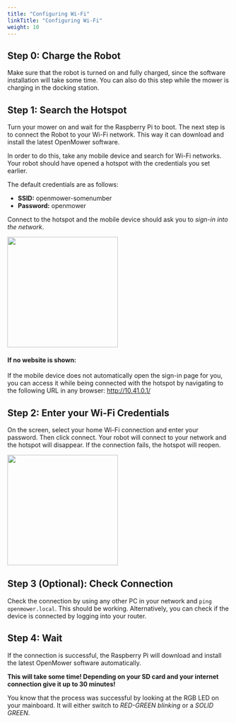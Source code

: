 ```yaml
---
title: "Configuring Wi-Fi"
linkTitle: "Configuring Wi-Fi"
weight: 10
---
```


## Step 0: Charge the Robot
Make sure that the robot is turned on and fully charged, since the software installation will take some time. You can also do this step while the mower is charging in the docking station.

## Step 1: Search the Hotspot


<div class="container-fluid m-0 p-0">
<div class="row">
<div class="col">

Turn your mower on and wait for the Raspberry Pi to boot. The next step is to connect the Robot to your Wi-Fi network. This way it can download and install the latest OpenMower software.

In order to do this, take any mobile device and search for Wi-Fi networks. Your robot should have opened a hotspot with the credentials you set earlier.

The default credentials are as follows:
- **SSID:** openmower-somenumber
- **Password:** openmower

Connect to the hotspot and the mobile device should ask you to _sign-in into the network_.

</div>
<div class="col-3">

<div><img src='connect_Wi-Fi_screen_1.png' width=250 /></div>

</div>
</div>
</div>



#### If no website is shown:
If the mobile device does not automatically open the sign-in page for you, you can access it while being connected with the hotspot by navigating to the following URL in any browser: http://10.41.0.1/

## Step 2: Enter your Wi-Fi Credentials


<div class="container-fluid m-0 p-0">
<div class="row">
<div class="col">

On the screen, select your home Wi-Fi connection and enter your password. Then click connect. Your robot will connect to your network and the hotspot will disappear. If the connection fails, the hotspot will reopen.

</div>
<div class="col-3">

<div><img src='connect_Wi-Fi_screen_2.png' width=250 /></div>

</div>
</div>
</div>

## Step 3 (Optional): Check Connection
Check the connection by using any other PC in your network and `ping openmower.local`. This should be working. Alternatively, you can check if the device is connected by logging into your router.

## Step 4: Wait
If the connection is successful, the Raspberry Pi will download and install the latest OpenMower software automatically.

**This will take some time! Depending on your SD card and your internet connection give it up to 30 minutes!**

You know that the process was successful by looking at the RGB LED on your mainboard. It will either switch to *RED-GREEN blinking* or a *SOLID GREEN*.
